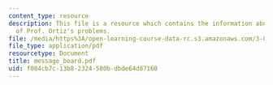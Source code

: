 ```yaml
---
content_type: resource
description: This file is a resource which contains the information about the answers
  of Prof. Ortiz's problems.
file: /media/https%3A/open-learning-course-data-rc.s3.amazonaws.com/3-052-nanomechanics-of-materials-and-biomaterials-spring-2007/f084cb7c13b82324580bdbde64d87160_message_board.pdf
file_type: application/pdf
resourcetype: Document
title: message_board.pdf
uid: f084cb7c-13b8-2324-580b-dbde64d87160
---
```

